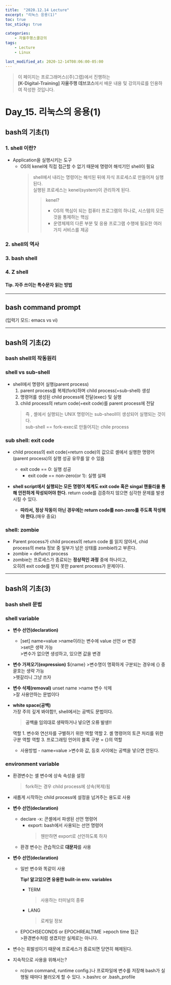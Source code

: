 ```yaml
---
title:  "2020.12.14 Lecture"
excerpt: "리눅스 응용(1)"
toc: true
toc_sticky: true

categories:
    - 자율주행스쿨강의
tags:
    - Lecture
    - Linux

last_modified_at: 2020-12-14T08:06:00-05:00
---
```


>이 페이지는 프로그래머스((주)그렙)에서 진행하는\
**[K-Digital-Training] 자율주행 데브코스**에서 배운 내용 및 강의자료를 인용하여 작성한 것입니다.

# **Day_15. 리눅스의 응용(1)**

## **bash의 기초(1)**

### **1. shell 이란?**

* Application을 실행시키는 도구
  + OS의 kenel에 직접 접근할 수 없기 때문에 명령어 해석기인 shell이 필요
    >shell에서 내리는 명령어는 해석된 뒤에 자식 프로세스로 만들어져 실행된다.\
    >실행된 프로세스는 kenel(system)이 관리하게 된다.
    >>kenel?
    >>
    >>* OS의 핵심이 되는 컴퓨터 프로그램의 하나로, 시스템의 모든 것을 통제하는 핵심
    >>* 운영체제의 다른 부분 및 응용 프로그램 수행에 필요한 여러 가지 서비스를 제공

### **2. shell의 역사**

### **3. bash shell**

### **4. Z shell**

#### **Tip. 자주 쓰이는 특수문자 읽는 방법**

---

## **bash command prompt**

(입력기 모드: emacs vs vi)

---
## **bash의 기초(2)**
### **bash shell의 작동원리**

### shell vs sub-shell

* shell에서 명령어 실행(parent process)
    1. parent process를 복제(fork)하며 child process(=sub-shell) 생성
    2. 명령어를 생성된 child process에 전달(exec) 및 실행
    4. child process의 return code(=exit code)를 parent process에 전달
    >즉 , 셸에서 실행되는 UNIX 명령어는 sub-sheoll이 생성되어 실행되는 것이다.\
    >sub-shell == fork-exec로 만들어지는 chile process
    >
### sub shell: exit code

* child process의 exit code(=return code)의 값으로 셸에서 실행한 명령어(parent process)의 실행 성공 유무를 알 수 있음
  + exit code == 0: 실행 성공
    + exit code == non-zero(or 1): 실행 실패

* **shell script에서 실행되는 모든 명령어 체계도 exit code 혹은 singal 핸들리을 통해 안전하게 작성되어야 한다.**
  return code를 검증하지 않으면 심각한 문제를 발생시킬 수 있다.
  + **따라서, 정상 작동이 아닌 경우에는 return code를 non-zero를 주도록 작성해야 한다.**(매우 중요)



### shell: zombie

* Parent process가 child process의 return code 를 읽지 않아서, chid process의 meta 정보 중 일부가 남은 상태를 zombie라고 부른다.
* zombie = defunct process
* zombie는 프로세스가 종료되는 **정상적인 과정** 중에 하나이고, \
오히려 exit code를 받지 못한 parent process가 문제이다.

---

## **bash의 기초(3)**

### **bash shell 문법**

### **shell variable**

* **변수 선언(declaration)**
  + [set] name=value
        >name이라는 변수에 value 선언 or 변경\
        >set은 생략 가능\
        >변수가 없으면 생성하고, 있으면 값을 변경

* **변수 가져오기(expression)**
  ${name}
        >변수명이 명확하게 구분되는 경우에 {} 중괄호는 생략 가능\
        >헷갈리니 그냥 쓰자

* **변수 삭제(removal)**
  unset name
        >name 변수 삭제\
        >잘 사용안하는 문법이다

* **white space(공백)**\
가장 주의 깊게 봐야함!!, shell에서는 공백도 문법이다.
    >**공백을 임의대로 생략하거나 넣으면 오류 발생!!**
    
  역할 1. 변수와 연산자를 구별하기 위한 역할
  역할 2. 셸 명령어의 토큰 처리를 위한 구분 역할
  역할 3. 프로그래밍 언어의 블록 구분 = {}의 역할

  + 사용방법
        - name=value
            >변수와 값, 등호 사이에는 공백을 넣으면 안된다.


### **environment variable**
* 환경변수는 셸 변수에 상속 속성을 설정
    >fork하는 경우 child process에 상속(복제)됨
* 새롭게 시작하는 child process에 설정을 넘겨주는 용도로 사용

* **변수 선언(declaration)**
  + declare -x: 콘셸에서 파생된 선언 명령어
    + export: bash에서 사용되는 선언 명령어
        >웬만하면 export로 선언하도록 하자
  + 환경 변수는 관습적으로 **대문자**를 사용

* **변수 선언(declaration)**
  + 일반 변수와 똑같이 사용

    **Tip! 알고있으면 유용한 bulit-in env. variables**
    + TERM
        >사용하는 터미널의 종류
    + LANG
        >로케일 정보
  + EPOCHSECONDS or EPOCHREALTIME
        >epoch time 접근\
        >환경변수처럼 생겼지만 실제로는 아니다.

* 변수는 휘발성이기 때문에 프로세스가 종료되면 당연히 해제된다.
* 지속적으로 사용을 위해서는?
  + rc(run command, runtime config.)나 프로파일에 변수를 저장해 bash가 실행될 때마다 불러오게 할 수 있다.
        >.bashrc or .bash_profile
